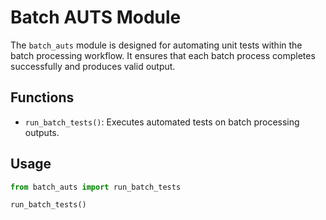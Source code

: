 # Batch AUTS Module

The `batch_auts` module is designed for automating unit tests within the batch processing workflow. It ensures that each batch process completes successfully and produces valid output.

## Functions

- `run_batch_tests()`: Executes automated tests on batch processing outputs.

## Usage

```python
from batch_auts import run_batch_tests

run_batch_tests()
